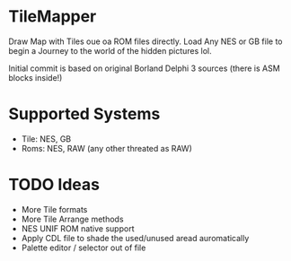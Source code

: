 # TileMapper
Draw Map with Tiles ouе oа ROM files directly. Load Any NES or GB file to begin a Journey to the world of the hidden pictures lol.

Initial commit is based on original Borland Delphi 3 sources (there is ASM blocks inside!)

# Supported Systems
- Tile: NES, GB
- Roms: NES, RAW (any other threated as RAW)

# TODO Ideas
- More Tile formats
- More Tile Arrange methods
- NES UNIF ROM native support
- Apply CDL file to shade the used/unused aread auromatically
- Palette editor / selector out of file